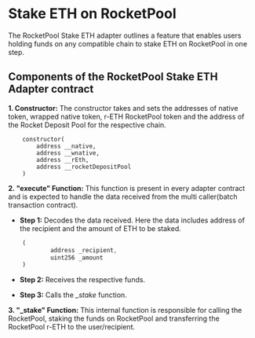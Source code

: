 # Stake ETH on RocketPool

The RocketPool Stake ETH adapter outlines a feature that enables users holding funds on any compatible chain to stake ETH on RocketPool in one step.

## Components of the RocketPool Stake ETH Adapter contract

**1. Constructor:** The constructor takes and sets the addresses of native token, wrapped native token, r-ETH RocketPool token and the address of the Rocket Deposit Pool for the respective chain.

```solidity
    constructor(
        address __native,
        address __wnative,
        address __rEth,
        address __rocketDepositPool
    )
```

**2. "execute" Function:** This function is present in every adapter contract and is expected to handle the data received from the multi caller(batch transaction contract).

- **Step 1:** Decodes the data received. Here the data includes address of the recipient and the amount of ETH to be staked.

```javascript
    (         
            address _recipient, 
            uint256 _amount
    )
```

- **Step 2:** Receives the respective funds.

- **Step 3:** Calls the *_stake* function.

**3. "_stake" Function:** This internal function is responsible for calling the RocketPool, staking the funds on RocketPool and transferring the RocketPool r-ETH to the user/recipient.
